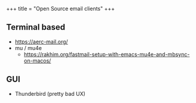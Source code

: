 +++
title = "Open Source email clients"
+++


## Terminal based
- https://aerc-mail.org/
- mu / mu4e
	- https://rakhim.org/fastmail-setup-with-emacs-mu4e-and-mbsync-on-macos/

## GUI
- Thunderbird (pretty bad UX)